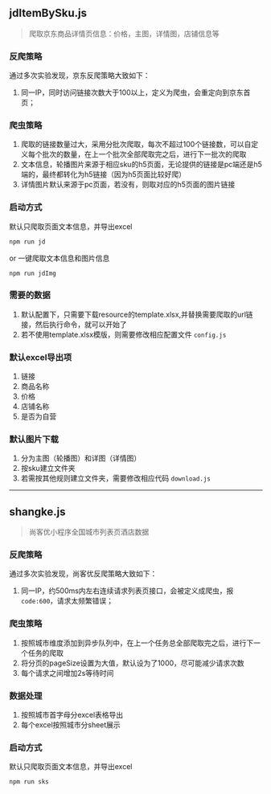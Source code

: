 ## jdItemBySku.js
> 爬取京东商品详情页信息：价格，主图，详情图，店铺信息等

### 反爬策略
通过多次实验发现，京东反爬策略大致如下：
1. 同一IP，同时访问链接次数大于100以上，定义为爬虫，会重定向到京东首页；

### 爬虫策略
1. 爬取的链接数量过大，采用分批次爬取，每次不超过100个链接数，可以自定义每个批次的数量，在上一个批次全部爬取完之后，进行下一批次的爬取
2. 文本信息，轮播图片来源于相应sku的h5页面，无论提供的链接是pc端还是h5端的，最终都转化为h5链接（因为h5页面比较好爬）
3. 详情图片默认来源于pc页面，若没有，则取对应的h5页面的图片链接

### 启动方式
默认只爬取页面文本信息，并导出excel
```bash
npm run jd
```
or
一键爬取文本信息和图片信息
```bash
npm run jdImg
```

### 需要的数据
1. 默认配置下，只需要下载resource的template.xlsx,并替换需要爬取的url链接，然后执行命令，就可以开始了
2. 若不使用template.xlsx模版，则需要修改相应配置文件 `config.js`

### 默认excel导出项
1. 链接
2. 商品名称
3. 价格
3. 店铺名称
4. 是否为自营

### 默认图片下载
1. 分为主图（轮播图）和详图（详情图）
2. 按sku建立文件夹
3. 若需按其他规则建立文件夹，需要修改相应代码 `download.js`

----

## shangke.js 
> 尚客优小程序全国城市列表页酒店数据

### 反爬策略
通过多次实验发现，尚客优反爬策略大致如下：
1. 同一IP，约500ms内左右连续请求列表页接口，会被定义成爬虫，报 `code:600`，请求太频繁错误；

### 爬虫策略
1. 按照城市维度添加到异步队列中，在上一个任务总全部爬取完之后，进行下一个任务的爬取
2. 将分页的pageSize设置为大值，默认设为了1000，尽可能减少请求次数
3. 每个请求之间增加2s等待时间

### 数据处理
1. 按照城市首字母分excel表格导出
2. 每个excel按照城市分sheet展示

### 启动方式
默认只爬取页面文本信息，并导出excel
```bash
npm run sks
```